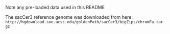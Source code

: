 Note any pre-loaded data used in this README

The sacCer3 reference genome was downloaded from here: `http://hgdownload.soe.ucsc.edu/goldenPath/sacCer3/bigZips/chromFa.tar.gz`